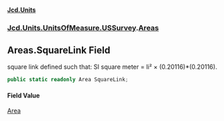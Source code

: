#### [Jcd.Units](index.md 'index')

### [Jcd.Units.UnitsOfMeasure.USSurvey](Jcd.Units.UnitsOfMeasure.USSurvey.md 'Jcd.Units.UnitsOfMeasure.USSurvey').[Areas](Areas.md 'Jcd.Units.UnitsOfMeasure.USSurvey.Areas')

## Areas.SquareLink Field

square link defined such that: SI square meter = li² × (0.20116)*(0.20116).

```csharp
public static readonly Area SquareLink;
```

#### Field Value

[Area](Area.md 'Jcd.Units.UnitTypes.Area')